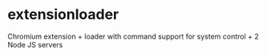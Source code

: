 # extensionloader
Chromium extension + loader with command support for system control + 2 Node JS servers
